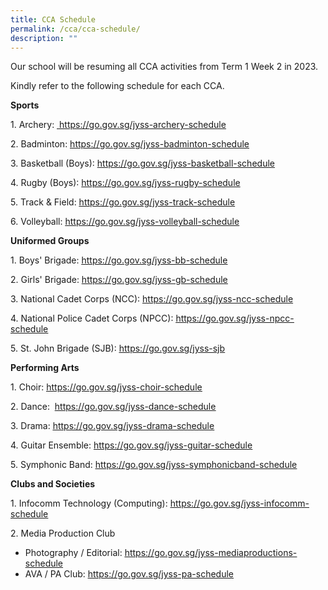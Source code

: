 ```yaml
---
title: CCA Schedule
permalink: /cca/cca-schedule/
description: ""
---
```

<p>Our school will be resuming all CCA activities from Term 1 Week 2 in 2023.</p>
<p>Kindly refer to the following schedule for each CCA.</p>
<p><strong>Sports</strong></p>
<p>1. Archery:  <u><a href="https://go.gov.sg/jyss-archery-schedule-2021" target="_blank" rel="noopener">&nbsp;</a><a href="https://go.gov.sg/jyss-archery-schedule">https://go.gov.sg/jyss-archery-schedule</a></u></p>
<p>2. Badminton: <u><a href="https://go.gov.sg/jyss-badminton-schedul">https://go.gov.sg/jyss-badminton-schedule</a></u></p>
<p>3. Basketball (Boys): <u><a href="https://docs.google.com/spreadsheets/d/1flTXKJhxLQIDNO7Bx2Siu1KbwC-kSMxj/edit?usp=sharing&ouid=100489842546183031767&rtpof=true&sd=true">https://go.gov.sg/jyss-basketball-schedule</a></u></p>
<p>4. Rugby (Boys): <a href="https://go.gov.sg/jyss-rugby-schedule-2022" target="_blank" rel="noopener">https://go.gov.sg/jyss-rugby-schedule</a></p>
<p>5. Track &amp; Field: <u><a href="https://go.gov.sg/jyss-track-schedule">https://go.gov.sg/jyss-track-schedule</a></u></p>
<p>6. Volleyball: <u><a href="https://go.gov.sg/jyss-volleyball-schedule">https://go.gov.sg/jyss-volleyball-schedule</a></u></p>
<p><strong>Uniformed Groups</strong></p>
<p>1. Boys' Brigade: <u><a href="https://go.gov.sg/jyss-bb-schedule">https://go.gov.sg/jyss-bb-schedule</a></u></p>
<p>2. Girls' Brigade: <u><a href="https://go.gov.sg/jyss-gb-schedule-2021" target="_blank" rel="noopener">https://go.gov.sg/jyss-gb-schedule</a><br /></u></p>
<p>3. National Cadet Corps (NCC): <u><a href="https://docs.google.com/spreadsheets/d/14vhY0Ns2R25QtfRHt1XOy2IM2zT_pI5vFeMOXmA5zTA/edit#gid=131856016">https://go.gov.sg/jyss-ncc-schedule</a></u></p>
<p>4. National Police Cadet Corps (NPCC): <u><a href="https://docs.google.com/spreadsheets/d/103vn0i8idVse7yodShQycKczngBuRaZj/edit#gid=127127234">https://go.gov.sg/jyss-npcc-schedule</a></u></p>
<p>5. St. John Brigade (SJB): <u><a href="https://docs.google.com/spreadsheets/d/1SuXTe-sWYTpIaD0syTIwWJXOD-31Ld4o1ALpeNR5THg/edit#gid=59951477">https://go.gov.sg/jyss-sjb</a></u></p>
<p><strong>Performing Arts</strong></p>
<p>1. Choir: <u><a href="https://go.gov.sg/jyss-choir-schedule">https://go.gov.sg/jyss-choir-schedule</a></u></p>
<p>2. Dance: &nbsp;<u><a href="https://go.gov.sg/jyss-dance-schedule">https://go.gov.sg/jyss-dance-schedule</a></u></p>
<p>3. Drama: <u><a href="https://go.gov.sg/jyss-drama-schedule">https://go.gov.sg/jyss-drama-schedule</a></u></p>
<p>4. Guitar Ensemble: <u><a href="https://go.gov.sg/jyss-guitar-schedule">https://go.gov.sg/jyss-guitar-schedule</a></u></p>
<p>5. Symphonic Band: <u><a href="https://go.gov.sg/jyss-symphonicband-schedule-2021" target="_blank" rel="noopener">https://go.gov.sg/jyss-symphonicband-schedule</a></u></p>
<p><strong>Clubs and Societies</strong></p>
<p>1. Infocomm Technology (Computing): <u><a href="https://file.go.gov.sg/jyss-infocomm-schedule-2021.pdf">https://go.gov.sg/jyss-infocomm-schedule</a></u></p>
<p>2. Media Production Club</p>
<ul>
<li>Photography / Editorial: <u><a href="https://go.gov.sg/jyss-mediaproductions-schedule">https://go.gov.sg/jyss-mediaproductions-schedule</a></u></li>
<li>AVA / PA Club: <a href="https://go.gov.sg/jyss-pa-schedule-2021" target="_blank" rel="noopener"><u>https://go.gov.sg/jyss-pa-schedule</u></a></li>
</ul>